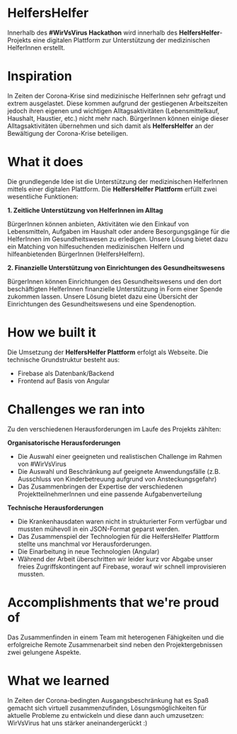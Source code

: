 # HelfersHelfer
Innerhalb des **\#WirVsVirus Hackathon** wird innerhalb des **HelfersHelfer**-Projekts eine digitalen Plattform zur Unterstützung der medizinischen HelferInnen erstellt. 

# Inspiration
In Zeiten der Corona-Krise sind medizinische HelferInnen sehr gefragt und extrem ausgelastet. Diese kommen aufgrund der gestiegenen Arbeitszeiten jedoch ihren eigenen und wichtigen Alltagsaktivitäten (Lebensmittelkauf, Haushalt, Haustier, etc.) nicht mehr nach. BürgerInnen können einige dieser Alltagsaktivitäten übernehmen und sich damit als **HelfersHelfer** an der Bewältigung der Corona-Krise beteiligen.

# What it does
Die grundlegende Idee ist die Unterstützung der medizinischen HelferInnen mittels einer digitalen Plattform. Die **HelfersHelfer Plattform** erfüllt zwei wesentliche Funktionen:

**1. Zeitliche Unterstützung von HelferInnen im Alltag**

BürgerInnen können anbieten, Aktivitäten wie den Einkauf von Lebensmitteln, Aufgaben im Haushalt oder andere Besorgungsgänge für die HelferInnen im Gesundheitswesen zu erledigen. Unsere Lösung bietet dazu ein Matching von hilfesuchenden medizinischen Helfern und hilfeanbietenden BürgerInnen (HelfersHelfern).

**2. Finanzielle Unterstützung von Einrichtungen des Gesundheitswesens**

BürgerInnen können Einrichtungen des Gesundheitswesens und den dort beschäftigten HelferInnen finanzielle Unterstützung in Form einer Spende zukommen lassen. Unsere Lösung bietet dazu eine Übersicht der Einrichtungen des Gesundheitswesens und eine Spendenoption.

# How we built it
Die Umsetzung der **HelfersHelfer Plattform** erfolgt als Webseite.
Die technische Grundstruktur besteht aus:
- Firebase als Datenbank/Backend
- Frontend auf Basis von Angular

# Challenges we ran into
Zu den verschiedenen Herausforderungen im Laufe des Projekts zählten:

**Organisatorische Herausforderungen**
- Die Auswahl einer geeigneten und realistischen Challenge im Rahmen von #WirVsVirus
- Die Auswahl und Beschränkung auf geeignete Anwendungsfälle (z.B. Ausschluss von Kinderbetreuung aufgrund von Ansteckungsgefahr)
- Das Zusammenbringen der Expertise der verschiedenen ProjektteilnehmerInnen und eine passende Aufgabenverteilung

**Technische Herausforderungen**
- Die Krankenhausdaten waren nicht in strukturierter Form verfügbar und mussten mühevoll in ein JSON-Format geparst werden.
- Das Zusammenspiel der Technologien für die HelfersHelfer Plattform stellte uns manchmal vor Herausforderungen.
- Die Einarbeitung in neue Technologien (Angular)
- Während der Arbeit überschritten wir leider kurz vor Abgabe unser freies Zugriffskontingent auf Firebase, worauf wir schnell improvisieren mussten.

# Accomplishments that we're proud of
Das Zusammenfinden in einem Team mit heterogenen Fähigkeiten und die erfolgreiche Remote Zusammenarbeit sind neben den Projektergebnissen zwei gelungene Aspekte.

# What we learned
In Zeiten der Corona-bedingten Ausgangsbeschränkung hat es Spaß gemacht sich virtuell zusammenzufinden, Lösungsmöglichkeiten für aktuelle Probleme zu entwickeln und diese dann auch umzusetzen: WirVsVirus hat uns stärker aneinandergerückt :)
